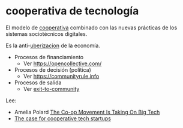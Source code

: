 # cooperativa de tecnología

El modelo de [cooperativa](cooperativa.md) combinado con las nuevas prácticas de los sistemas sociotécnicos digitales.

Es la anti-[uberizacion](uberizacion.md) de la economía.

* Procesos de financiamiento
  * Ver https://opencollective.com/
* Procesos de decisión (política)
  * Ver https://communityrule.info
* Procesos de salida
  * Ver [exit-to-community](exit-to-community.md)

Lee:

* Amelia Polard [The Co-op Movement Is Taking On Big Tech](https://prospect.org/labor/co-op-movement-taking-on-big-tech/)
* [The case for cooperative tech startups](https://techcrunch.com/2020/02/02/the-case-for-cooperative-tech-startups/)
